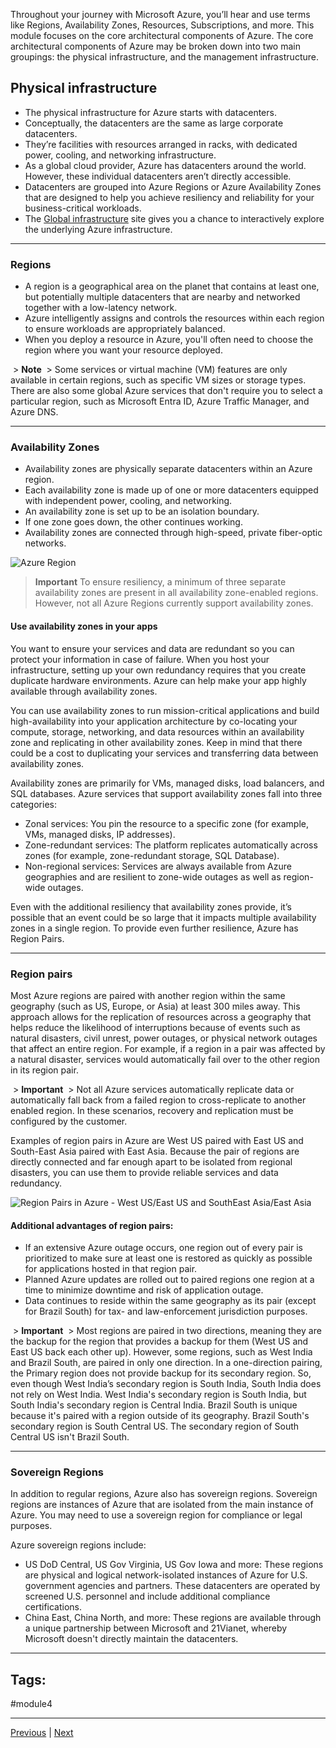 Throughout your journey with Microsoft Azure, you’ll hear and use terms like Regions, Availability Zones, Resources, Subscriptions, and more. This module focuses on the core architectural components of Azure. The core architectural components of Azure may be broken down into two main groupings: the physical infrastructure, and the management infrastructure.

## Physical infrastructure
- The physical infrastructure for Azure starts with datacenters. 
- Conceptually, the datacenters are the same as large corporate datacenters. 
- They’re facilities with resources arranged in racks, with dedicated power, cooling, and networking infrastructure.
- As a global cloud provider, Azure has datacenters around the world. However, these individual datacenters aren’t directly accessible. 
- Datacenters are grouped into Azure Regions or Azure Availability Zones that are designed to help you achieve resiliency and reliability for your business-critical workloads.
- The [Global infrastructure](https://infrastructuremap.microsoft.com/) site gives you a chance to interactively explore the underlying Azure infrastructure.
---
### Regions
- A region is a geographical area on the planet that contains at least one, but potentially multiple datacenters that are nearby and networked together with a low-latency network. 
- Azure intelligently assigns and controls the resources within each region to ensure workloads are appropriately balanced.
- When you deploy a resource in Azure, you'll often need to choose the region where you want your resource deployed.

 > **Note**
 > Some services or virtual machine (VM) features are only available in certain regions, such as specific VM sizes or storage types. There are also some global Azure services that don't require you to select a particular region, such as Microsoft Entra ID, Azure Traffic Manager, and Azure DNS.

---
### Availability Zones
- Availability zones are physically separate datacenters within an Azure region. 
- Each availability zone is made up of one or more datacenters equipped with independent power, cooling, and networking. 
- An availability zone is set up to be an isolation boundary. 
- If one zone goes down, the other continues working. 
- Availability zones are connected through high-speed, private fiber-optic networks.

![Azure Region](https://learn.microsoft.com/en-us/training/wwl-azure/describe-core-architectural-components-of-azure/media/availability-zones-c22f95a3.png)

> **Important**
> To ensure resiliency, a minimum of three separate availability zones are present in all availability zone-enabled regions. However, not all Azure Regions currently support availability zones.

#### Use availability zones in your apps

You want to ensure your services and data are redundant so you can protect your information in case of failure. When you host your infrastructure, setting up your own redundancy requires that you create duplicate hardware environments. Azure can help make your app highly available through availability zones.

You can use availability zones to run mission-critical applications and build high-availability into your application architecture by co-locating your compute, storage, networking, and data resources within an availability zone and replicating in other availability zones. Keep in mind that there could be a cost to duplicating your services and transferring data between availability zones.

Availability zones are primarily for VMs, managed disks, load balancers, and SQL databases. Azure services that support availability zones fall into three categories:

- Zonal services: You pin the resource to a specific zone (for example, VMs, managed disks, IP addresses).
- Zone-redundant services: The platform replicates automatically across zones (for example, zone-redundant storage, SQL Database).
- Non-regional services: Services are always available from Azure geographies and are resilient to zone-wide outages as well as region-wide outages.

Even with the additional resiliency that availability zones provide, it’s possible that an event could be so large that it impacts multiple availability zones in a single region. To provide even further resilience, Azure has Region Pairs.

---
### Region pairs

Most Azure regions are paired with another region within the same geography (such as US, Europe, or Asia) at least 300 miles away. This approach allows for the replication of resources across a geography that helps reduce the likelihood of interruptions because of events such as natural disasters, civil unrest, power outages, or physical network outages that affect an entire region. For example, if a region in a pair was affected by a natural disaster, services would automatically fail over to the other region in its region pair.

 > **Important**
 > Not all Azure services automatically replicate data or automatically fall back from a failed region to cross-replicate to another enabled region. In these scenarios, recovery and replication must be configured by the customer.


Examples of region pairs in Azure are West US paired with East US and South-East Asia paired with East Asia. Because the pair of regions are directly connected and far enough apart to be isolated from regional disasters, you can use them to provide reliable services and data redundancy.

![Region Pairs in Azure - West US/East US and SouthEast Asia/East Asia](https://learn.microsoft.com/en-us/training/wwl-azure/describe-core-architectural-components-of-azure/media/region-pairs-7c495a33.png)

#### Additional advantages of region pairs:

- If an extensive Azure outage occurs, one region out of every pair is prioritized to make sure at least one is restored as quickly as possible for applications hosted in that region pair.
- Planned Azure updates are rolled out to paired regions one region at a time to minimize downtime and risk of application outage.
- Data continues to reside within the same geography as its pair (except for Brazil South) for tax- and law-enforcement jurisdiction purposes.

 > **Important**
 > Most regions are paired in two directions, meaning they are the backup for the region that provides a backup for them (West US and East US back each other up). However, some regions, such as West India and Brazil South, are paired in only one direction. In a one-direction pairing, the Primary region does not provide backup for its secondary region. So, even though West India’s secondary region is South India, South India does not rely on West India. West India's secondary region is South India, but South India's secondary region is Central India. Brazil South is unique because it's paired with a region outside of its geography. Brazil South's secondary region is South Central US. The secondary region of South Central US isn't Brazil South.

---
### Sovereign Regions

In addition to regular regions, Azure also has sovereign regions. Sovereign regions are instances of Azure that are isolated from the main instance of Azure. You may need to use a sovereign region for compliance or legal purposes.

Azure sovereign regions include:

- US DoD Central, US Gov Virginia, US Gov Iowa and more: These regions are physical and logical network-isolated instances of Azure for U.S. government agencies and partners. These datacenters are operated by screened U.S. personnel and include additional compliance certifications.
- China East, China North, and more: These regions are available through a unique partnership between Microsoft and 21Vianet, whereby Microsoft doesn't directly maintain the datacenters.

---
## Tags:
#module4

---
[Previous](Get-Started-with-Azure-Accounts.md) | [Next](Describe-Azure-Management-Infrastructure.md)
